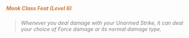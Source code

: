 ##### *<span style="color:rgb(203, 123, 55)">Monk Class Feat (Level 6)</span>*

> *<span style="color:rgb(125, 125, 125)">Whenever you deal damage with your Unarmed Strike, it can deal your choice of Force damage or its normal damage type.</span>*